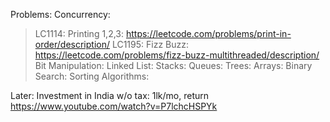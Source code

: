 Problems:
Concurrency: 
  >LC1114: Printing 1,2,3: https://leetcode.com/problems/print-in-order/description/
  >LC1195: Fizz Buzz: https://leetcode.com/problems/fizz-buzz-multithreaded/description/ 
Bit Manipulation: 
Linked List: 
Stacks: 
Queues: 
Trees: 
Arrays: 
Binary Search: 
Sorting Algorithms: 

Later:
Investment in India w/o tax: 1lk/mo, return
https://www.youtube.com/watch?v=P7lchcHSPYk